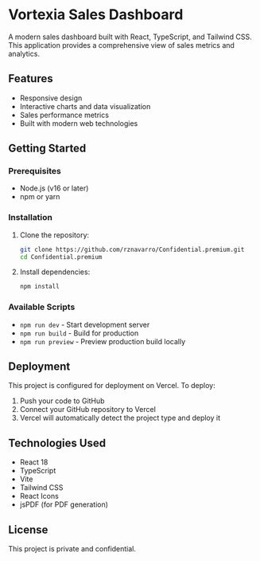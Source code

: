 # Vortexia Sales Dashboard

A modern sales dashboard built with React, TypeScript, and Tailwind CSS. This application provides a comprehensive view of sales metrics and analytics.

## Features

- Responsive design
- Interactive charts and data visualization
- Sales performance metrics
- Built with modern web technologies

## Getting Started

### Prerequisites

- Node.js (v16 or later)
- npm or yarn

### Installation

1. Clone the repository:
   ```bash
   git clone https://github.com/rznavarro/Confidential.premium.git
   cd Confidential.premium
   ```

2. Install dependencies:
   ```bash
   npm install
   ```

### Available Scripts

- `npm run dev` - Start development server
- `npm run build` - Build for production
- `npm run preview` - Preview production build locally

## Deployment

This project is configured for deployment on Vercel. To deploy:

1. Push your code to GitHub
2. Connect your GitHub repository to Vercel
3. Vercel will automatically detect the project type and deploy it

## Technologies Used

- React 18
- TypeScript
- Vite
- Tailwind CSS
- React Icons
- jsPDF (for PDF generation)

## License

This project is private and confidential.
